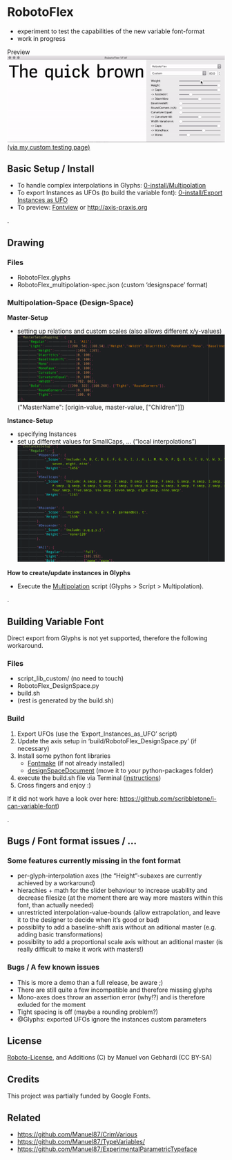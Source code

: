 # RobotoFlex
- experiment to test the capabilities of the new variable font-format
- work in progress

Preview
![robotoflex preview](README_media/Preview.gif)
[(via my custom testing page)](http://manuel.vongebhardi.de/variable-fonts/testing/)

## Basic Setup / Install
- To handle complex interpolations in Glyphs: [0-install/Multipolation](0-install/)
- To export Instances as UFOs (to build the variable font): [0-install/Export Instances as UFO](0-install/)
- To preview: [Fontview](https://github.com/googlei18n/fontview/releases) or http://axis-praxis.org

.

## Drawing
### Files
- RobotoFlex.glyphs
- RobotoFlex_multipolation-spec.json (custom ‘designspace’ format)
		
### Multipolation-Space (Design-Space)
**Master-Setup**
- setting up relations and custom scales (also allows different x/y-values)
![robotoflex preview](README_media/Multipolation-JSON_MasterSetupMapping.png)
("MasterName": [origin-value, master-value, ["Children"]])

**Instance-Setup**
- specifying Instances
- set up different values for SmallCaps, ...  (“local interpolations”)
![robotoflex preview](README_media/Multipolation-JSON_GlyphSpecificInterpolations.png)

**How to create/update instances in Glyphs**
- Execute the [Multipolation](0-install/) script (Glyphs > Script > Multipolation).

.

## Building Variable Font
Direct export from Glyphs is not yet supported, therefore the following workaround.

### Files
- script_lib_custom/ (no need to touch)
- RobotoFlex_DesignSpace.py
- build.sh
- (rest is generated by the build.sh)


### Build
1. Export UFOs (use the ‘Export_Instances_as_UFO’ script)
2. Update the axis setup in ‘build/RobotoFlex_DesignSpace.py’ (if necessary)
3. Install some python font libraries
	- [Fontmake](https://github.com/googlei18n/fontmake) (if not already installed)
	- [designSpaceDocument](https://github.com/LettError/designSpaceDocument) (move it to your python-packages folder)
4. execute the build.sh file via Terminal ([instructions](https://apple.stackexchange.com/questions/235128/how-do-i-run-a-sh-or-command-file-in-terminal))
5. Cross fingers and enjoy :)

If it did not work have a look over here: https://github.com/scribbletone/i-can-variable-font)

.

## Bugs / Font format issues / ...
### Some features currently missing in the font format
- per-glyph-interpolation axes (the “Height”-subaxes are currently achieved by a workaround)
- hierachies + math for the slider behaviour to increase usability and decrease filesize (at the moment there are way more masters within this font, than actually needed) 
- unrestricted interpolation-value-bounds (allow extrapolation, and leave it to the designer to decide when it’s good or bad)
- possiblity to add a baseline-shift axis without an aditional master (e.g. adding basic transformations)
- possiblity to add a proportional scale axis without an aditional master (is really difficult to make it work with masters!)

### Bugs / A few known issues
- This is more a demo than a full release, be aware ;)
- There are still quite a few incompatible and therefore missing glyphs 
- Mono-axes does throw an assertion error (why!?) and is therefore exluded for the moment
- Tight spacing is off (maybe a rounding problem?)
- @Glyphs: exported UFOs ignore the instances custom parameters

## License
[Roboto-License](https://github.com/google/roboto), and Additions (C) by Manuel von Gebhardi (CC BY-SA)

## Credits
This project was partially funded by Google Fonts.

## Related
- https://github.com/Manuel87/CrimVarious
- https://github.com/Manuel87/TypeVariables/
- https://github.com/Manuel87/ExperimentalParametricTypeface
